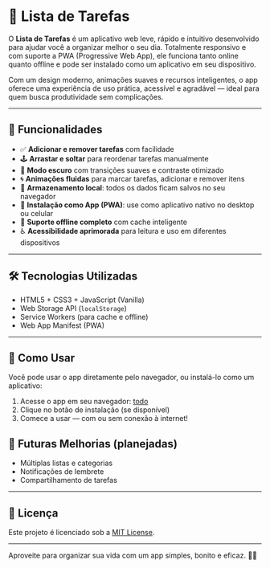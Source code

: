# 📝 Lista de Tarefas 

O **Lista de Tarefas** é um aplicativo web leve, rápido e intuitivo desenvolvido para ajudar você a organizar melhor o seu dia. Totalmente responsivo e com suporte a PWA (Progressive Web App), ele funciona tanto online quanto offline e pode ser instalado como um aplicativo em seu dispositivo.

Com um design moderno, animações suaves e recursos inteligentes, o app oferece uma experiência de uso prática, acessível e agradável — ideal para quem busca produtividade sem complicações.

---

## 🔧 Funcionalidades

- ✅ **Adicionar e remover tarefas** com facilidade
- 🕹 **Arrastar e soltar** para reordenar tarefas manualmente
- 🌙 **Modo escuro** com transições suaves e contraste otimizado
- 🌀 **Animações fluidas** para marcar tarefas, adicionar e remover itens
- 💾 **Armazenamento local**: todos os dados ficam salvos no seu navegador
- 📲 **Instalação como App (PWA)**: use como aplicativo nativo no desktop ou celular
- 📶 **Suporte offline completo** com cache inteligente
- ♿ **Acessibilidade aprimorada** para leitura e uso em diferentes dispositivos

---

## 🛠️ Tecnologias Utilizadas

- HTML5 + CSS3 + JavaScript (Vanilla)
- Web Storage API (`localStorage`)
- Service Workers (para cache e offline)
- Web App Manifest (PWA)

---

## 📱 Como Usar

Você pode usar o app diretamente pelo navegador, ou instalá-lo como um aplicativo:

1. Acesse o app em seu navegador: [todo](https://akiradv.github.io/todo/)
2. Clique no botão de instalação (se disponível)
3. Comece a usar — com ou sem conexão à internet!


## 🚧 Futuras Melhorias (planejadas)

- Múltiplas listas e categorias
- Notificações de lembrete
- Compartilhamento de tarefas

---

## 📄 Licença

Este projeto é licenciado sob a [MIT License](LICENSE).

---

Aproveite para organizar sua vida com um app simples, bonito e eficaz. 💼✨

